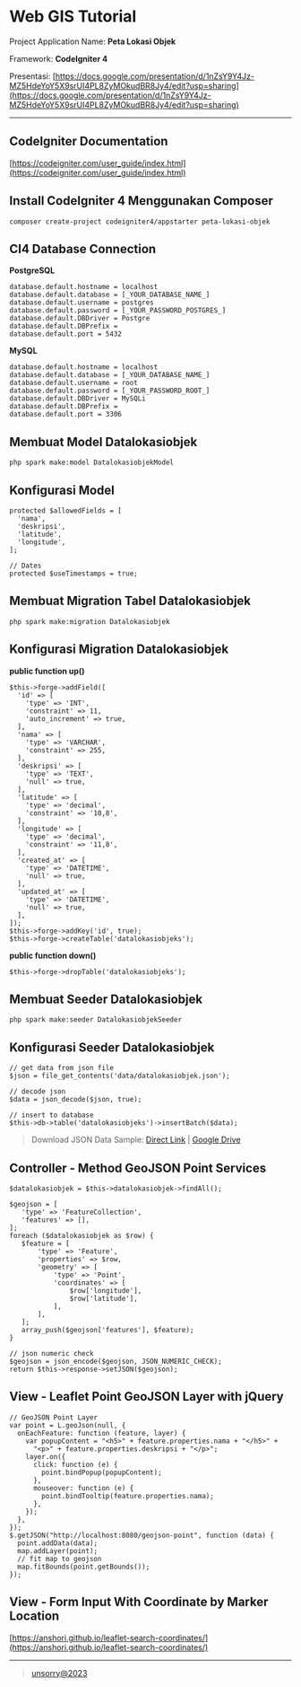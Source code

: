 # Web GIS Tutorial

Project Application Name: **Peta Lokasi Objek**

Framework: **CodeIgniter 4**

Presentasi: [https://docs.google.com/presentation/d/1nZsY9Y4Jz-MZ5HdeYoY5X9srUI4PL8ZyMOkudBR8Jy4/edit?usp=sharing](https://docs.google.com/presentation/d/1nZsY9Y4Jz-MZ5HdeYoY5X9srUI4PL8ZyMOkudBR8Jy4/edit?usp=sharing)

___    

## CodeIgniter Documentation
[https://codeigniter.com/user_guide/index.html](https://codeigniter.com/user_guide/index.html)

## Install CodeIgniter 4 Menggunakan Composer
```
composer create-project codeigniter4/appstarter peta-lokasi-objek
```

## CI4 Database Connection

**PostgreSQL**
```
database.default.hostname = localhost
database.default.database = [_YOUR_DATABASE_NAME_]
database.default.username = postgres
database.default.password = [_YOUR_PASSWORD_POSTGRES_]
database.default.DBDriver = Postgre
database.default.DBPrefix =
database.default.port = 5432
```

**MySQL**
```
database.default.hostname = localhost
database.default.database = [_YOUR_DATABASE_NAME_]
database.default.username = root
database.default.password = [_YOUR_PASSWORD_ROOT_]
database.default.DBDriver = MySQLi
database.default.DBPrefix =
database.default.port = 3306
```

## Membuat Model Datalokasiobjek
```
php spark make:model DatalokasiobjekModel
```

## Konfigurasi Model
```
protected $allowedFields = [
  'nama',
  'deskripsi',
  'latitude',
  'longitude',
];

// Dates
protected $useTimestamps = true;
```

## Membuat Migration Tabel Datalokasiobjek
```
php spark make:migration Datalokasiobjek
```

## Konfigurasi Migration Datalokasiobjek

**public function up()**
```
$this->forge->addField([
  'id' => [
    'type' => 'INT',
    'constraint' => 11,
    'auto_increment' => true,
  ],
  'nama' => [
    'type' => 'VARCHAR',
    'constraint' => 255,
  ],
  'deskripsi' => [
    'type' => 'TEXT',
    'null' => true,
  ],
  'latitude' => [
    'type' => 'decimal',
    'constraint' => '10,8',
  ],
  'longitude' => [
    'type' => 'decimal',
    'constraint' => '11,8',
  ],
  'created_at' => [
    'type' => 'DATETIME',
    'null' => true,
  ],
  'updated_at' => [
    'type' => 'DATETIME',
    'null' => true,
  ],
]);
$this->forge->addKey('id', true);
$this->forge->createTable('datalokasiobjeks');
```

**public function down()**
```
$this->forge->dropTable('datalokasiobjeks');
```

## Membuat Seeder Datalokasiobjek
```
php spark make:seeder DatalokasiobjekSeeder
```

## Konfigurasi Seeder Datalokasiobjek
```
// get data from json file
$json = file_get_contents('data/datalokasiobjek.json');

// decode json
$data = json_decode($json, true);

// insert to database
$this->db->table('datalokasiobjeks')->insertBatch($data);
```

> Download JSON Data Sample: [Direct Link](data/datalokasiobjek.json) | [Google Drive](https://drive.google.com/file/d/1Jfnn3Y6bhvy6sye55_kxpnFI5NMl_vk-/view?usp=sharing)


## Controller - Method GeoJSON Point Services
```
$datalokasiobjek = $this->datalokasiobjek->findAll();

$geojson = [
   'type' => 'FeatureCollection',
   'features' => [],
];
foreach ($datalokasiobjek as $row) {
   $feature = [
       'type' => 'Feature',
       'properties' => $row,
       'geometry' => [
           'type' => 'Point',
           'coordinates' => [
               $row['longitude'],
               $row['latitude'],
           ],
       ],
   ];
   array_push($geojson['features'], $feature);
}

// json numeric check
$geojson = json_encode($geojson, JSON_NUMERIC_CHECK);
return $this->response->setJSON($geojson);
```


## View - Leaflet Point GeoJSON Layer with jQuery
```
// GeoJSON Point Layer
var point = L.geoJson(null, {
  onEachFeature: function (feature, layer) {
    var popupContent = "<h5>" + feature.properties.nama + "</h5>" +
      "<p>" + feature.properties.deskripsi + "</p>";
    layer.on({
      click: function (e) {
        point.bindPopup(popupContent);
      },
      mouseover: function (e) {
        point.bindTooltip(feature.properties.nama);
      },
    });
  },
});
$.getJSON("http://localhost:8080/geojson-point", function (data) {
  point.addData(data);
  map.addLayer(point);
  // fit map to geojson
  map.fitBounds(point.getBounds());
});
```

## View - Form Input With Coordinate by Marker Location
[https://anshori.github.io/leaflet-search-coordinates/](https://anshori.github.io/leaflet-search-coordinates/)

___    
> [unsorry@2023](https://unsorry.net)